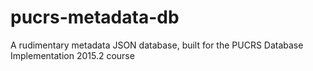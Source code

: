 # pucrs-metadata-db
A rudimentary metadata JSON database, built for the PUCRS Database Implementation 2015.2 course
